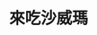 ---
title: "來吃沙威瑪"
description: "來吃沙威瑪"
layout: shop
keywords:
  - 美食競賽
  - 台灣美食
  - 美食精選
datePublished: "2025-06-30"
dateModified: "2025-07-06"
city: "高雄市"
district: "左營區"
address: "高雄市左營區裕誠路南屏路"
phone: "0908165665"
geo: "22.66596001902006, 120.29972647159076"
google_map: "https://maps.app.goo.gl/1ntgoxyk5JkkQ8dy7"
footinder: "https://footinder.com.tw/%E9%AB%98%E9%9B%84%E5%B8%82%E9%BC%93%E5%B1%B1%E5%8D%80/362081/"
official: "https://www.instagram.com/turkish_shawarma_tw/"
award:
  - name: "夜市王"
    year: "2024"
    entries:
      - nightMarket: "瑞豐夜市"
        food_type: "老字號"
        rank: "第四名"

---